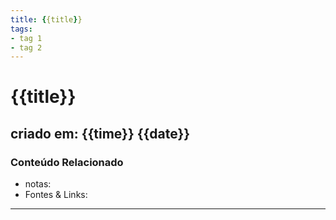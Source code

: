 ```yaml
---
title: {{title}}
tags:
- tag 1
- tag 2
---
```


# {{title}}

## criado em: {{time}} {{date}}

### Conteúdo Relacionado

- notas: 
- Fontes & Links:
---
